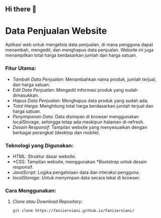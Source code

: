 ## Hi there 👋
# Data Penjualan Website

Aplikasi web untuk mengelola data penjualan, di mana pengguna dapat menambah, mengedit, dan menghapus data penjualan. Website ini juga menampilkan total harga berdasarkan jumlah dan harga satuan.

### Fitur Utama:
- *Tambah Data Penjualan*: Menambahkan nama produk, jumlah terjual, dan harga satuan.
- *Edit Data Penjualan*: Mengedit informasi produk yang sudah dimasukkan.
- *Hapus Data Penjualan*: Menghapus data produk yang sudah ada.
- *Total Harga*: Menghitung total harga berdasarkan jumlah terjual dan harga satuan.
- *Penyimpanan Data*: Data disimpan di browser menggunakan localStorage, sehingga tetap ada meskipun halaman di-refresh.
- *Desain Responsif*: Tampilan website yang menyesuaikan dengan berbagai perangkat (desktop dan mobile).

### Teknologi yang Digunakan:
- *HTML*: Struktur dasar website.
- *CSS: Tampilan website, menggunakan **Bootstrap* untuk desain responsif.
- *JavaScript*: Logika pengelolaan data dan interaksi pengguna.
- *localStorage*: Untuk menyimpan data secara lokal di browser.

### Cara Menggunakan:
1. *Clone atau Download Repository*:
   ```bash
   git clone https://faniierviani.github.io/faniierviani/

<!--
**faniierviani/faniierviani** is a ✨ _special_ ✨ repository because its `README.md` (this file) appears on your GitHub profile.

Here are some ideas to get you started:

- 🔭 I’m currently working on ...
- 🌱 I’m currently learning ...
- 👯 I’m looking to collaborate on ...
- 🤔 I’m looking for help with ...
- 💬 Ask me about ...
- 📫 How to reach me: ...
- 😄 Pronouns: ...
- ⚡ Fun fact: ...
-->
